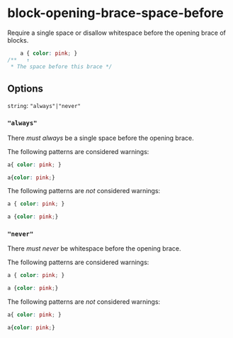 # block-opening-brace-space-before

Require a single space or disallow whitespace before the opening brace of blocks.

```css
    a { color: pink; }
/**   ↑
 * The space before this brace */
```

## Options

`string`: `"always"|"never"`

### `"always"`

There *must always* be a single space before the opening brace.

The following patterns are considered warnings:

```css
a{ color: pink; }
```

```css
a{color: pink;}
```

The following patterns are *not* considered warnings:

```css
a { color: pink; }
```

```css
a {color: pink;}
```

### `"never"`

There *must never* be whitespace before the opening brace.

The following patterns are considered warnings:

```css
a { color: pink; }
```

```css
a {color: pink;}
```

The following patterns are *not* considered warnings:

```css
a{ color: pink; }
```

```css
a{color: pink;}
```

